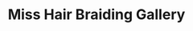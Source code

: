 ---
title: "Miss Hair Braiding Gallery"
url: /washington/miss-hair-braiding-gallery/
shop: Friseur
---